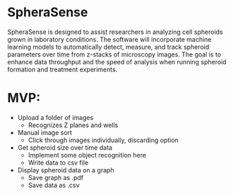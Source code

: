 # SpheraSense

SpheraSense is designed to assist researchers in analyzing cell spheroids grown in laboratory conditions. The software will incorporate machine learning models to automatically detect, measure, and track spheroid parameters over time from z-stacks of microscopy images. The goal is to enhance data throughput and the speed of analysis when running spheroid formation and treatment experiments.

# MVP:

- Upload a folder of images
  - Recognizes Z planes and wells
- Manual image sort
  - Click through images individually, discarding option
- Get spheroid size over time data
  - Implement some object recognition here
  - Write data to csv file
- Display spheroid data on a graph
  - Save graph as .pdf
  - Save data as .csv
